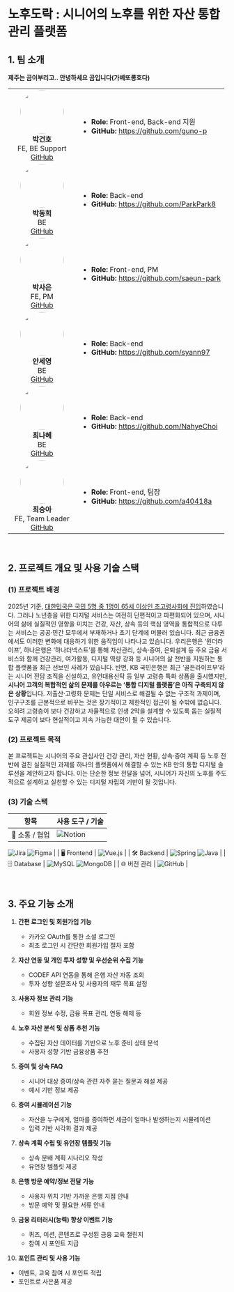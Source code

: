 # 노후도락 : 시니어의 노후를 위한 자산 통합 관리 플랫폼

## 1. 팀 소개
**제주는 곰이부리고.. 안녕하세요 곰입니다(가베또롱호다)**

<table>
  <tr>
    <td align="center" width="140px">
      <img src="https://avatars.githubusercontent.com/guno-p" width="100px" style="border-radius: 50%" /><br/>
      <b>박건호</b><br/>
      FE, BE Support<br/>
      <a href="https://github.com/guno-p">GitHub</a>
    </td>
    <td align="left">
      <ul>
        <li><b>Role:</b> Front-end, Back-end 지원</li>
        <li><b>GitHub:</b> <a href="https://github.com/guno-p">https://github.com/guno-p</a></li>
      </ul>
    </td>
  </tr>
  <tr>
    <td align="center" width="140px">
      <img src="https://avatars.githubusercontent.com/ParkPark8" width="100px" style="border-radius: 50%" /><br/>
      <b>박동희</b><br/>
      BE<br/>
      <a href="https://github.com/ParkPark8">GitHub</a>
    </td>
    <td align="left">
      <ul>
        <li><b>Role:</b> Back-end</li>
        <li><b>GitHub:</b> <a href="https://github.com/ParkPark8">https://github.com/ParkPark8</a></li>
      </ul>
    </td>
  </tr>
  <tr>
    <td align="center" width="140px">
      <img src="https://avatars.githubusercontent.com/saeun-park" width="100px" style="border-radius: 50%" /><br/>
      <b>박사은</b><br/>
      FE, PM<br/>
      <a href="https://github.com/saeun-park">GitHub</a>
    </td>
    <td align="left">
      <ul>
        <li><b>Role:</b> Front-end, PM</li>
        <li><b>GitHub:</b> <a href="https://github.com/saeun-park">https://github.com/saeun-park</a></li>
      </ul>
    </td>
  </tr>
  <tr>
    <td align="center" width="140px">
      <img src="https://avatars.githubusercontent.com/syann97" width="100px" style="border-radius: 50%" /><br/>
      <b>안세영</b><br/>
      BE<br/>
      <a href="https://github.com/syann97">GitHub</a>
    </td>
    <td align="left">
      <ul>
        <li><b>Role:</b> Back-end</li>
        <li><b>GitHub:</b> <a href="https://github.com/syann97">https://github.com/syann97</a></li>
      </ul>
    </td>
  </tr>
  <tr>
    <td align="center" width="140px">
      <img src="https://avatars.githubusercontent.com/NahyeChoi" width="100px" style="border-radius: 50%" /><br/>
      <b>최나혜</b><br/>
      BE<br/>
      <a href="https://github.com/NahyeChoi">GitHub</a>
    </td>
    <td align="left">
      <ul>
        <li><b>Role:</b> Back-end</li>
        <li><b>GitHub:</b> <a href="https://github.com/NahyeChoi">https://github.com/NahyeChoi</a></li>
      </ul>
    </td>
  </tr>
  <tr>
    <td align="center" width="140px">
      <img src="https://avatars.githubusercontent.com/a40418a" width="100px" style="border-radius: 50%" /><br/>
      <b>최승아</b><br/>
      FE, Team Leader<br/>
      <a href="https://github.com/a40418a">GitHub</a>
    </td>
    <td align="left">
      <ul>
        <li><b>Role:</b> Front-end, 팀장</li>
        <li><b>GitHub:</b> <a href="https://github.com/a40418a">https://github.com/a40418a</a></li>
      </ul>
    </td>
  </tr>
</table>

</br>

## 2. 프로젝트 개요 및 사용 기술 스택

### (1) 프로젝트 배경

2025년 기준, <a href="https://www.hankyung.com/article/2024122473591">대한민국은 국민 5명 중 1명이 65세 이상인 초고령사회에 진입</a>하였습니다.
그러나 노년층을 위한 디지털 서비스는 여전히 단편적이고 파편화되어 있으며, 시니어의 삶에 실질적인 영향을 미치는 건강, 자산, 상속 등의 핵심 영역을 통합적으로 다루는 서비스는 공공·민간 모두에서 부재하거나 초기 단계에 머물러 있습니다.
최근 금융권에서도 이러한 변화에 대응하기 위한 움직임이 나타나고 있습니다.
우리은행은 ‘원더라이프’, 하나은행은 ‘하나더넥스트’를 통해 자산관리, 상속·증여, 은퇴설계 등 주요 금융 서비스와 함께 건강관리, 여가활동, 디지털 역량 강화 등 시니어의 삶 전반을 지원하는 통합 플랫폼을 최근 선보인 사례가 있습니다.
반면, KB 국민은행은 최근 ‘골든라이프부’라는 시니어 전담 조직을 신설하고, 유언대용신탁 등 일부 고령층 특화 상품을 출시했지만, **시니어 고객의 복합적인 삶의 문제를 아우르는 ‘통합
디지털 플랫폼’은 아직 구축되지 않은 상황**입니다.
저출산·고령화 문제는 단일 서비스로 해결될 수 없는 구조적 과제이며, 인구구조를 근본적으로 바꾸는 것은 장기적이고 제한적인 접근이 될 수밖에 없습니다.
오히려 고령층이 보다 건강하고 자율적으로 인생 2막을 설계할 수 있도록 돕는 실질적 도구 제공이 보다 현실적이고 지속 가능한 대안이 될 수 있습니다.

### (2) 프로젝트 목적
본 프로젝트는 시니어의 주요 관심사인 건강 관리, 자산 현황, 상속·증여 계획 등 노후 전반에 걸친 실질적인 과제를 하나의 플랫폼에서 해결할 수 있는 KB 만의 통합 디지털 솔루션을 제안하고자 합니다.
이는 단순한 정보 전달을 넘어, 시니어가 자신의 노후를 주도적으로 설계하고 실천할 수 있는 디지털 자립의 기반이 될 것입니다.

### (3) 기술 스택

| 항목         | 사용 도구 / 기술           |
|--------------|----------------------------|
| 👥 소통 / 협업 | ![Notion](https://img.shields.io/badge/Notion-%23000000.svg?style=for-the-badge&logo=notion&logoColor=white)
 ![Jira](https://img.shields.io/badge/jira-%230A0FFF.svg?style=for-the-badge&logo=jira&logoColor=white)
 ![Figma](https://img.shields.io/badge/figma-%23F24E1E.svg?style=for-the-badge&logo=figma&logoColor=white) |
| 🖥️ Frontend   | ![Vue.js](https://img.shields.io/badge/vuejs-%2335495e.svg?style=for-the-badge&logo=vuedotjs&logoColor=%234FC08D) |
| 🛠️ Backend    | ![Spring](https://img.shields.io/badge/spring-%236DB33F.svg?style=for-the-badge&logo=spring&logoColor=white)
 ![Java](https://img.shields.io/badge/java-%23ED8B00.svg?style=for-the-badge&logo=openjdk&logoColor=white) |
| 🗄️ Database   | ![MySQL](https://img.shields.io/badge/mysql-4479A1.svg?style=for-the-badge&logo=mysql&logoColor=white)
 ![MongoDB](https://img.shields.io/badge/MongoDB-%234ea94b.svg?style=for-the-badge&logo=mongodb&logoColor=white) |
| 🌐 버전 관리   | ![GitHub](https://img.shields.io/badge/github-%23121011.svg?style=for-the-badge&logo=github&logoColor=white) |

</br>

## 3. 주요 기능 소개

1. **간편 로그인 및 회원가입 기능**
   - 카카오 OAuth를 통한 소셜 로그인
   - 최초 로그인 시 간단한 회원가입 절차 포함

2. **자산 연동 및 개인 투자 성향 및 우선순위 수집 기능**
   - CODEF API 연동을 통해 은행 자산 자동 조회
   - 투자 성향 설문조사 및 사용자의 재무 목표 설정

3. **사용자 정보 관리 기능**
   - 회원 정보 수정, 금융 목표 관리, 연동 해제 등

4. **노후 자산 분석 및 상품 추천 기능**
   - 수집된 자산 데이터를 기반으로 노후 준비 상태 분석
   - 사용자 성향 기반 금융상품 추천

5. **증여 및 상속 FAQ**
   - 시니어 대상 증여/상속 관련 자주 묻는 질문과 해설 제공
   - 예시 기반 정보 제공

6. **증여 시뮬레이션 기능**
   - 자산을 누구에게, 얼마를 증여하면 세금이 얼마나 발생하는지 시뮬레이션
   - 입력 기반 시각화 결과 제공

7. **상속 계획 수립 및 유언장 템플릿 기능**
   - 상속 분배 계획 시나리오 작성
   - 유언장 템플릿 제공

8. **은행 방문 예약/정보 전달 기능**
   - 사용자 위치 기반 가까운 은행 지점 안내
   - 방문 예약 및 필요한 서류 안내

9. **금융 리터러시(능력) 향상 이벤트 기능**
   - 퀴즈, 미션, 콘텐츠로 구성된 금융 교육 챌린지
   - 참여 시 포인트 지급

10. **포인트 관리 및 사용 기능**
   - 이벤트, 교육 참여 시 포인트 적립
   - 포인트로 사은품 제공
